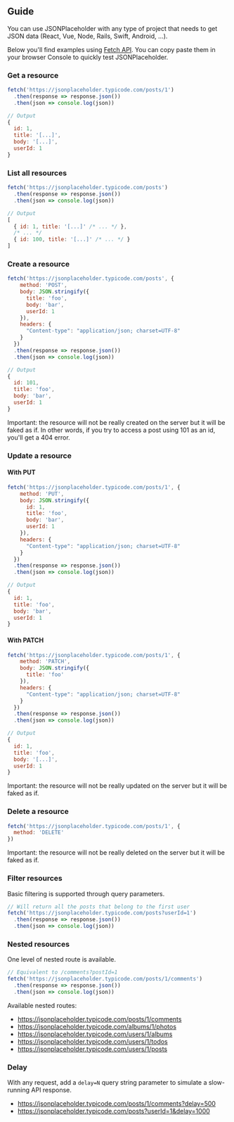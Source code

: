 <main>

## Guide

You can use JSONPlaceholder with any type of project that needs to get JSON data (React, Vue, Node, Rails, Swift, Android, ...).

Below you'll find examples using [Fetch API](https://developer.mozilla.org/en-US/docs/Web/API/Fetch_API). You can copy paste them in your browser Console to quickly test JSONPlaceholder.

### Get a resource

```js
fetch('https://jsonplaceholder.typicode.com/posts/1')
  .then(response => response.json())
  .then(json => console.log(json))

// Output
{
  id: 1,
  title: '[...]',
  body: '[...]',
  userId: 1
}
```

<div id="codefund"><!-- fallback content --></div>
<script src="https://app.codefund.io/properties/338/funder.js" async="async"></script>

### List all resources

```js
fetch('https://jsonplaceholder.typicode.com/posts')
  .then(response => response.json())
  .then(json => console.log(json))

// Output
[
  { id: 1, title: '[...]' /* ... */ },
  /* ... */
  { id: 100, title: '[...]' /* ... */ }
]
```

### Create a resource

```js
fetch('https://jsonplaceholder.typicode.com/posts', {
    method: 'POST',
    body: JSON.stringify({
      title: 'foo',
      body: 'bar',
      userId: 1
    }),
    headers: {
      "Content-type": "application/json; charset=UTF-8"
    }
  })
  .then(response => response.json())
  .then(json => console.log(json))

// Output
{
  id: 101,
  title: 'foo',
  body: 'bar',
  userId: 1
}
```

Important: the resource will not be really created on the server but it will be faked as if. In other words, if you try to access a post using 101 as an id, you'll get a 404 error.

### Update a resource

#### With PUT

```js
fetch('https://jsonplaceholder.typicode.com/posts/1', {
    method: 'PUT',
    body: JSON.stringify({
      id: 1,
      title: 'foo',
      body: 'bar',
      userId: 1
    }),
    headers: {
      "Content-type": "application/json; charset=UTF-8"
    }
  })
  .then(response => response.json())
  .then(json => console.log(json))

// Output
{
  id: 1,
  title: 'foo',
  body: 'bar',
  userId: 1
}
```

#### With PATCH

```js
fetch('https://jsonplaceholder.typicode.com/posts/1', {
    method: 'PATCH',
    body: JSON.stringify({
      title: 'foo'
    }),
    headers: {
      "Content-type": "application/json; charset=UTF-8"
    }
  })
  .then(response => response.json())
  .then(json => console.log(json))

// Output
{
  id: 1,
  title: 'foo',
  body: '[...]',
  userId: 1
}
```

Important: the resource will not be really updated on the server but it will be faked as if. 

### Delete a resource

```js
fetch('https://jsonplaceholder.typicode.com/posts/1', {
  method: 'DELETE'
})
```

Important: the resource will not be really deleted on the server but it will be faked as if. 

### Filter resources

Basic filtering is supported through query parameters.

```js
// Will return all the posts that belong to the first user
fetch('https://jsonplaceholder.typicode.com/posts?userId=1')
  .then(response => response.json())
  .then(json => console.log(json))
```

### Nested resources

One level of nested route is available.

```js
// Equivalent to /comments?postId=1
fetch('https://jsonplaceholder.typicode.com/posts/1/comments')
  .then(response => response.json())
  .then(json => console.log(json))
```

Available nested routes:

* https://jsonplaceholder.typicode.com/posts/1/comments
* https://jsonplaceholder.typicode.com/albums/1/photos
* https://jsonplaceholder.typicode.com/users/1/albums
* https://jsonplaceholder.typicode.com/users/1/todos
* https://jsonplaceholder.typicode.com/users/1/posts

### Delay

With any request, add a <code style="padding: 0 !important;">delay=N</code> query string parameter to simulate a slow-running API response.

* https://jsonplaceholder.typicode.com/posts/1/comments?delay=500
* https://jsonplaceholder.typicode.com/posts?userId=1&delay=1000

</main>
